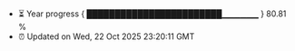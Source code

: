 - ⏳ Year progress { ████████████████████████▁▁▁▁▁▁ } 80.81 %
- ⏰ Updated on Wed, 22 Oct 2025 23:20:11 GMT

